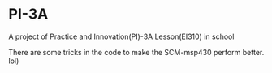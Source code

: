 # PI-3A
A project of Practice and Innovation(PI)-3A Lesson(EI310) in school

There are some tricks in the code to make the SCM-msp430 perform better. lol)
